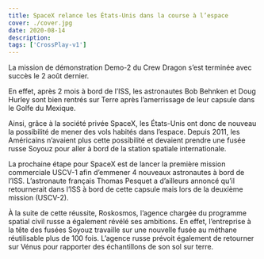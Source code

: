```yaml
---
title: SpaceX relance les États-Unis dans la course à l’espace
cover: ./cover.jpg
date: 2020-08-14
description: 
tags: ['CrossPlay-v1']
---
```

La mission de démonstration Demo-2 du Crew Dragon s’est terminée avec succès le 2 août dernier.

En effet, après 2 mois à bord de l’ISS, les astronautes Bob Behnken et Doug Hurley sont bien rentrés sur Terre après l’amerrissage de leur capsule dans le Golfe du Mexique.

Ainsi, grâce à la société privée SpaceX, les États-Unis ont donc de nouveau la possibilité de mener des vols habités dans l’espace. Depuis 2011, les Américains n’avaient plus cette possibilité et devaient prendre une fusée russe Soyouz pour aller à bord de la station spatiale internationale.

La prochaine étape pour SpaceX est de lancer la première mission commerciale USCV-1 afin d’emmener 4 nouveaux astronautes à bord de l’ISS. L’astronaute français Thomas Pesquet a d’ailleurs annoncé qu’il retournerait dans l’ISS à bord de cette capsule mais lors de la deuxième mission (USCV-2).

À la suite de cette réussite, Roskosmos, l’agence chargée du programme spatial civil russe a également révélé ses ambitions. En effet, l’entreprise à la tête des fusées Soyouz travaille sur une nouvelle fusée au méthane réutilisable plus de 100 fois. L’agence russe prévoit également de retourner sur Vénus pour rapporter des échantillons de son sol sur terre.

